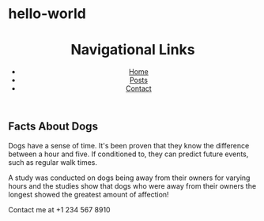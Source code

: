 # hello-world
<!--Just another repository I'm new to coding and computer science, and I'm excited to learn new things. Let's see what I can do and if this works correctly with hello-world-->
<!DOCTYPE html>
<html>
  <body>
    <header>
      <h1>Navigational Links</h1>
      <nav>
        <ul>
          <li><a href="#home">Home</a></li>
          <li><a href="#posts">Posts</a></li>
          <li><a href="#contact">Contact</a></li>
        </ul>
      </nav>
    </header>
    <main>
      <section>
        <h2>Facts About Dogs</h2>
        <article>
          <p>Dogs have a sense of time. It's been proven that they know the difference between a hour and five. If conditioned to, they can predict future events, such as regular walk times.</p>
        </article>
        <aside>
          <p>A study was conducted on dogs being away from their owners for varying hours and the studies show that dogs who were away from their owners the longest showed the greatest amount of affection!</p> 
        </aside>
      </section>   
    </main>
    <footer>
      <p>Contact me at +1 234 567 8910 </p>
    </footer>
  </body>
</html>
